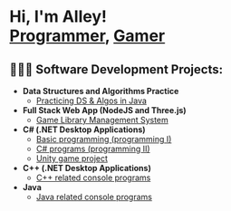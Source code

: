 <h1>Hi, I'm Alley! <br/><a href="https://github.com/AlleyCH">Programmer</a>, <a href="https://www.linkedin.com/in/alleychaggar/">Gamer</a></h1>

<h2>👩🏽‍💻 Software Development Projects:</h2>

- <b>Data Structures and Algorithms Practice</b>
  - [Practicing  DS & Algos in Java](https://github.com/AlleyCH/DataStructureAndAl)
- <b>Full Stack Web App (NodeJS and Three.js)</b>
  - [Game Library Management System](https://github.com/AlleyCH/GamingLibraryManagementSystem)
- <b>C# (.NET Desktop Applications)</b>
  - [Basic programming (programming I)](https://github.com/AlleyCH/ProgrammingI)
  - [C# programs (programming II)](https://github.com/AlleyCH/ProgrammingII)
  - [Unity game project](https://github.com/AlleyCH/Grimrage)
- <b>C++ (.NET Desktop Applications)</b>
  - [C++ related console programs](https://github.com/AlleyCH/CPPGameDevWithLab6AndMidterm)
- <b>Java</b>
  - [Java related console programs](https://github.com/AlleyCH/JavaCourse228)


<!--
**AlleyCH** is a ✨ _special_ ✨ repository because its `README.md` (this file) appears on your GitHub profile.

Here are some ideas to get you started:

- 🔭 I’m currently working on ...
- 🌱 I’m currently learning ...
- 👯 I’m looking to collaborate on ...
- 🤔 I’m looking for help with ...
- 💬 Ask me about ...
- 📫 How to reach me: ...
- 😄 Pronouns: ...
- ⚡ Fun fact: ...
-->
